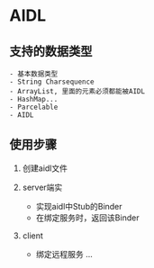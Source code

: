 # AIDL

## 支持的数据类型
    - 基本数据类型
    - String Charsequence
    - ArrayList, 里面的元素必须都能被AIDL
    - HashMap...
    - Parcelable
    - AIDL

## 使用步骤
1. 创建aidl文件

2. server端实
    - 实现aidl中Stub的Binder
    - 在绑定服务时，返回该Binder

3. client
    - 绑定远程服务
    ...